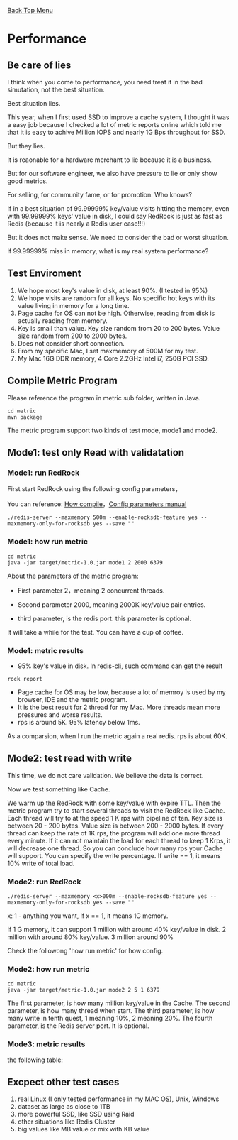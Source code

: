 [Back Top Menu](../README.md)

# Performance

## Be care of lies

I think when you come to performance, you need treat it in the bad simutation, not the best situation.

Best situation lies. 

This year, when I first used SSD to improve a cache system, I thought it was a easy job because I checked a lot of metric reports online which told me that it is easy to achive Million IOPS and nearly 1G Bps throughput for SSD. 

But they lies.

It is reaonable for a hardware merchant to lie because it is a business.

But for our software engineer, we also have pressure to lie or only show good metrics.

For selling, for community fame, or for promotion. Who knows?

If in a best situation of 99.99999% key/value visits hitting the memory, even with 99.99999% keys' value in disk,
I could say RedRock is just as fast as Redis (because it is nearly a Redis user case!!!) 

But it does not make sense. We need to consider the bad or worst situation.

If 99.99999% miss in memory, what is my real system performance?

## Test Enviroment

1. We hope most key's value in disk, at least 90%. (I tested in 95%)
2. We hope visits are random for all keys. No specific hot keys with its value living in memory for a long time.
3. Page cache for OS can not be high. Otherwise, reading from disk is actually reading from memory.
4. Key is small than value. Key size random from 20 to 200 bytes. Value size random from 200 to 2000 bytes.
5. Does not consider short connection. 
6. From my specific Mac, I set maxmemory of 500M for my test.
7. My Mac 16G DDR memory, 4 Core 2.2GHz Intel i7, 250G PCI SSD.

## Compile Metric Program

Please reference the program in metric sub folder, written in Java.

```
cd metric
mvn package
```

The metric program support two kinds of test mode, mode1 and mode2.

## Mode1: test only Read with validatation

### Mode1: run RedRock

First start RedRock using the following config parameters，

You can reference: [How compile](compile_en.md)，[Config parameters manual](howrun_en.md)

```
./redis-server --maxmemory 500m --enable-rocksdb-feature yes --maxmemory-only-for-rocksdb yes --save ""
```

### Mode1: how run metric
```
cd metric
java -jar target/metric-1.0.jar mode1 2 2000 6379
```

About the parameters of the metric program:

* First parameter 2，meaning 2 concurrent threads.

* Second parameter 2000, meaning 2000K key/value pair entries.

* third parameter, is the redis port. this parameter is optional.

It will take a while for the test. You can have a cup of coffee.

### Mode1: metric results

+ 95% key's value in disk. In redis-cli, such command can get the result 
```
rock report
```
+ Page cache for OS may be low, because a lot of memroy is used by my browser, IDE and the metric program.
+ It is the best result for 2 thread for my Mac. More threads mean more pressures and worse results.
+ rps is around 5K. 95% latency below 1ms.

As a comparsion, when I run the metric again a real redis. rps is about 60K.

## Mode2: test read with write

This time, we do not care validation. We believe the data is correct. 

Now we test something like Cache.

We warm up the RedRock with some key/value with expire TTL. Then the metric program try to start several threads to visit the RedRock like Cache. Each thread will try to at the speed 1 K rps with pipeline of ten. Key size is between 20 - 200 bytes. Value size is between 200 - 2000 bytes. If every thread can keep the rate of 1K rps, the program will add one more thread every minute. If it can not maintain the load for each thread to keep 1 Krps, it will decrease one thread. So you can conclude how many rps your Cache will support. You can specify the write percentage. If write == 1, it means 10% write of total load.

### Mode2: run RedRock

```
./redis-server --maxmemory <x>000m --enable-rocksdb-feature yes --maxmemory-only-for-rocksdb yes --save ""
```
x: 1 - anything you want, if x == 1, it means 1G memory.

If 1 G memory, it can support 1 million with around 40% key/value in disk. 2 million with around 80% key/value. 3 million around 90%

Check the followong 'how run metric' for how config.

### Mode2: how run metric
```
cd metric
java -jar target/metric-1.0.jar mode2 2 5 1 6379
```
The first parameter, is how many million key/value in the Cache.
The second parameter, is how many thread when start. 
The third parameter, is how many write in tenth quest, 1 meaning 10%, 2 meaning 20%.
The fourth parameter, is the Redis server port. It is optional.

### Mode3: metric results

the following table:


## Excpect other test cases

1. real Linux (I only tested performance in my MAC OS), Unix, Windows
2. dataset as large as close to 1TB
3. more powerful SSD, like SSD using Raid
4. other situations like Redis Cluster
5. big values like MB value or mix with KB value